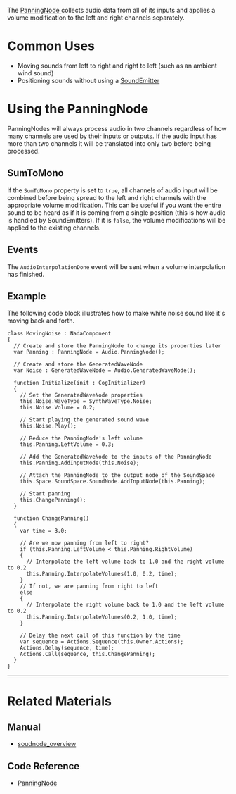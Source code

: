 The [ PanningNode ](../../../../code_reference/class_reference/panningnode.md) collects audio data from all of its inputs and applies a volume modification to the left and right channels separately. 

 # Common Uses

- Moving sounds from left to right and right to left (such as an ambient wind sound)
- Positioning sounds without using a [SoundEmitter ](soundemitter.md)

 # Using the PanningNode

PanningNodes will always process audio in two channels regardless of how many channels are used by their inputs or outputs. If the audio input has more than two channels it will be translated into only two before being processed.

 ## SumToMono

If the `SumToMono` property is set to `true`, all channels of audio input will be combined before being spread to the left and right channels with the appropriate volume modification. This can be useful if you want the entire sound to be heard as if it is coming from a single position (this is how audio is handled by SoundEmitters). If it is `false`, the volume modifications will be applied to the existing channels. 

 ## Events

The `AudioInterpolationDone` event will be sent when a volume interpolation has finished.

 ## Example

The following code block illustrates how to make white noise sound like it's moving back and forth.

```TS
class MovingNoise : NadaComponent
{
  // Create and store the PanningNode to change its properties later
  var Panning : PanningNode = Audio.PanningNode();
  
  // Create and store the GeneratedWaveNode
  var Noise : GeneratedWaveNode = Audio.GeneratedWaveNode();
  
  function Initialize(init : CogInitializer)
  {
    // Set the GeneratedWaveNode properties
    this.Noise.WaveType = SynthWaveType.Noise;
    this.Noise.Volume = 0.2;
    
    // Start playing the generated sound wave
    this.Noise.Play();
    
    // Reduce the PanningNode's left volume
    this.Panning.LeftVolume = 0.3;
    
    // Add the GeneratedWaveNode to the inputs of the PanningNode
    this.Panning.AddInputNode(this.Noise);
    
    // Attach the PanningNode to the output node of the SoundSpace
    this.Space.SoundSpace.SoundNode.AddInputNode(this.Panning);
    
    // Start panning
    this.ChangePanning();
  }
  
  function ChangePanning()
  {
    var time = 3.0;
    
    // Are we now panning from left to right?
    if (this.Panning.LeftVolume < this.Panning.RightVolume)
    {
      // Interpolate the left volume back to 1.0 and the right volume to 0.2
      this.Panning.InterpolateVolumes(1.0, 0.2, time);
    }
    // If not, we are panning from right to left
    else
    {
      // Interpolate the right volume back to 1.0 and the left volume to 0.2
      this.Panning.InterpolateVolumes(0.2, 1.0, time);
    }
    
    // Delay the next call of this function by the time
    var sequence = Actions.Sequence(this.Owner.Actions);
    Actions.Delay(sequence, time);
    Actions.Call(sequence, this.ChangePanning);
  }
}
```

---
 # Related Materials
 ## Manual
- [soudnode_overview](soudnode_overview.md)

 ## Code Reference
- [ PanningNode ](../../../../code_reference/class_reference/panningnode.md) 

 